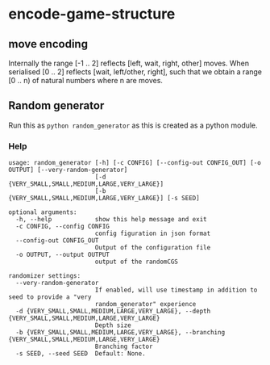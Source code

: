 # encode-game-structure

## move encoding
Internally the range [-1 .. 2] reflects [left, wait, right, other] moves.
When serialised [0 .. 2] reflects [wait, left/other, right], such that we obtain a range [0 .. n) of natural numbers where n are moves.


## Random generator

Run this as `python random_generator` as this is created as a python module.

### Help
```
usage: random_generator [-h] [-c CONFIG] [--config-out CONFIG_OUT] [-o OUTPUT] [--very-random-generator]
                        [-d {VERY_SMALL,SMALL,MEDIUM,LARGE,VERY_LARGE}]
                        [-b {VERY_SMALL,SMALL,MEDIUM,LARGE,VERY_LARGE}] [-s SEED]

optional arguments:
  -h, --help            show this help message and exit
  -c CONFIG, --config CONFIG
                        config figuration in json format
  --config-out CONFIG_OUT
                        Output of the configuration file
  -o OUTPUT, --output OUTPUT
                        output of the randomCGS

randomizer settings:
  --very-random-generator
                        If enabled, will use timestamp in addition to seed to provide a "very
                        random_generator" experience
  -d {VERY_SMALL,SMALL,MEDIUM,LARGE,VERY_LARGE}, --depth {VERY_SMALL,SMALL,MEDIUM,LARGE,VERY_LARGE}
                        Depth size
  -b {VERY_SMALL,SMALL,MEDIUM,LARGE,VERY_LARGE}, --branching {VERY_SMALL,SMALL,MEDIUM,LARGE,VERY_LARGE}
                        Branching factor
  -s SEED, --seed SEED  Default: None.
```
